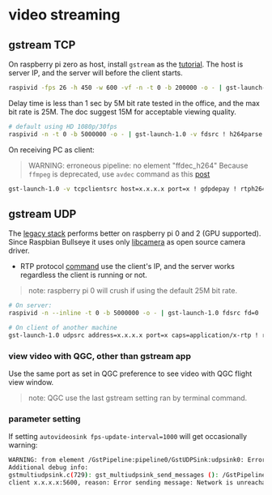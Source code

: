 # video streaming
## gstream TCP
On raspberry pi zero as host, install `gstream` as the [tutorial](https://platypus-boats.readthedocs.io/en/latest/source/rpi/video/video-streaming-gstreamer.html). The host is server IP, and the server will before the client starts. 
```sh
raspivid -fps 26 -h 450 -w 600 -vf -n -t 0 -b 200000 -o - | gst-launch-1.0 -v fdsrc ! h264parse ! rtph264pay config-interval=1 pt=96 ! gdppay ! tcpserversink host=x.x.x.x port=x
```
Delay time is less than 1 sec by 5M bit rate tested in the office, and the max bit rate is 25M. The doc suggest 15M for acceptable viewing quality.
```sh
# default using HD 1080p/30fps
raspivid -n -t 0 -b 5000000 -o - | gst-launch-1.0 -v fdsrc ! h264parse ! rtph264pay config-interval=1 pt=96 ! gdppay ! tcpserversink host=x.x.x.x port=x
```
On receiving PC as client:
>  WARNING: erroneous pipeline: no element "ffdec_h264"
Because `ffmpeg` is deprecated, use `avdec` command as this [post](https://www.linkedin.com/pulse/streaming-live-from-pi-camerawith-raspberry-zero-w-pc-mundra/)
```sh
gst-launch-1.0 -v tcpclientsrc host=x.x.x.x port=x ! gdpdepay ! rtph264depay ! avdec_h264 ! videoconvert ! autovideosink sync=false
```
## gstream UDP
The [legacy stack](https://www.raspberrypi.com/documentation/accessories/camera.html#libcamera-and-the-legacy-raspicam-camera-stack) performs better on raspberry pi 0 and 2 (GPU supported). Since Raspbian Bullseye it uses only [libcamera](https://www.raspberrypi.com/documentation/accessories/camera.html#network-streaming) as open source camera driver.
* RTP protocol [command](https://www.raspberrypi.com/documentation/accessories/camera.html#using-rtp) use the client's IP, and the server works regardless the client is running or not.
> note: raspberry pi 0 will crush if using the default 25M bit rate.
```sh
# On server:
raspivid -n --inline -t 0 -b 5000000 -o - | gst-launch-1.0 fdsrc fd=0 ! h264parse ! rtph264pay ! udpsink host=x.x.x.x port=x
```
```sh
# On client of another machine
gst-launch-1.0 udpsrc address=x.x.x.x port=x caps=application/x-rtp ! rtph264depay ! h264parse ! avdec_h264 ! autovideosink
```
### view video with QGC, other than gstream app
Use the same port as set in QGC preference to see video with QGC flight view window.
> note: QGC use the last gstream setting ran by terminal command.
### parameter setting
If setting `autovideosink fps-update-interval=1000` will get occasionally warning:
```sh
WARNING: from element /GstPipeline:pipeline0/GstUDPSink:udpsink0: Error sending UDP packets
Additional debug info:
gstmultiudpsink.c(729): gst_multiudpsink_send_messages (): /GstPipeline:pipeline0/GstUDPSink:udpsink0:
client x.x.x.x:5600, reason: Error sending message: Network is unreachable
```
